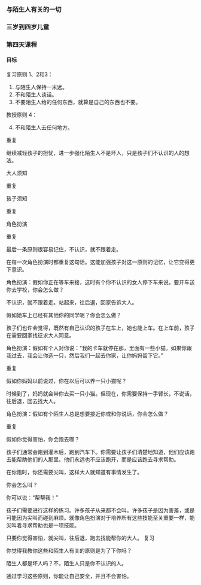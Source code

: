 ### 与陌生人有关的一切

### 三岁到四岁儿童

### 第四天课程

#### 目标

复习原则 1、2和3：

1. 与陌生人保持一米远。
2. 不和陌生人谈话。
3. 不要陌生人给的任何东西，就算是自己的东西也不要。

教授原则 4：

4. 不和陌生人去任何地方。

重复

继续减轻孩子的担忧，进一步强化陌生人不是坏人，只是孩子们不认识的人的想法。

大人须知

重复

孩子须知

重复

角色扮演

重复

最后一条原则很容易记住，不认识，就不跟着走。

在每一次角色扮演时都重复这句话。这能加强孩子对这一原则的记忆，让它变得更下意识。

角色扮演：假如你正在等车来接，这时有个你不认识的女人停下车来说，要开车送你去学校，你会怎么做？

不认识，就不跟着走。站起来，往后退，回家告诉大人。

假如她车上已经有其他你的同学呢？你会怎么做？

孩子们也许会觉得，既然有自己认识的孩子在车上，她也能上车。在上车前，孩子在需要回家找征求大人同意。

角色扮演：假如有个人对你说：“我的卡车就停在那，里面有一些小猫。如果你跟我过去，我会让你选一只，然后我们一起去你家，让你妈妈留下它。”

重复

假如你妈妈以前说过，你在以后可以养一只小猫呢？

时候到了，妈妈就会带你去买一只小猫。但现在，你需要保持一手臂长，不说话，往后退，回去找大人。

角色扮演：假如有个陌生人总是想要接近你或和你说话，你会怎么做？

重复

假如你觉得害怕，你会跑去哪？

孩子们通常会跑到灌木后，跑到汽车下。你需要让孩子们清楚地知道，他们应该跑去能帮助他们的人那里。他们永远也不应该跑开，而是应该跑去寻求帮助。

在你跑时，你还需要尖叫，这样大人就知道有事情发生了。

你会怎么叫？

你可以说：“帮帮我！”

孩子们需要进行这样的练习。许多孩子从来都不会叫。许多孩子是因为害羞，或是可能因为尖叫而碰到麻烦。就像角色扮演对于培养所有这些技能至关重要一样，能尖叫着寻求帮助也是一项技能。

只要你觉得害怕，就尖叫，往后退，跑去找能帮你的大人。
复习

你觉得我教你这些和陌生人有关的原则是为了下你吗？


陌生人都是坏人吗？不，陌生人只是你不认识的人。

通过学习这些原则，你能让自己安全，并且不会害怕。